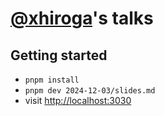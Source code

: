 # [@xhiroga](https://github.com/xhiroga)'s talks

## Getting started

- `pnpm install`
- `pnpm dev 2024-12-03/slides.md`
- visit <http://localhost:3030>
